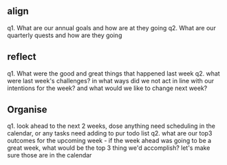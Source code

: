 ## align
q1. What are our annual goals and how are at they going
q2. What are our quarterly quests and how are they going

## reflect
q1. What were the good and great things that happened last week
q2. what were last week's challenges? in what ways did we not act in line with our intentions for the week? and what would we like to change next week?

## Organise
q1. look ahead to the next 2 weeks, dose anything need scheduling in the calendar, or any tasks need adding to pur todo list
q2. what are our top3 outcomes for the upcoming week - if the week ahead was going to be a great week, what would be the top 3 thing we'd accomplish? let's make sure those are in the calendar